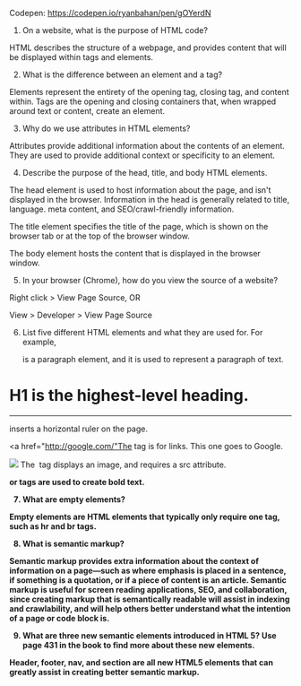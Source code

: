 Codepen: https://codepen.io/ryanbahan/pen/gOYerdN

1. On a website, what is the purpose of HTML code?

HTML describes the structure of a webpage, and provides content that will be displayed within tags and elements.

2. What is the difference between an element and a tag?

Elements represent the entirety of the opening tag, closing tag, and content within. Tags are the opening and closing containers that, when wrapped around text or content, create an element.

3. Why do we use attributes in HTML elements?

Attributes provide additional information about the contents of an element. They are used to provide additional context or specificity to an element.

4. Describe the purpose of the head, title, and body HTML elements.

The head element is used to host information about the page, and isn't displayed in the browser. Information in the head is generally related to title, language. meta content, and SEO/crawl-friendly information.

The title element specifies the title of the page, which is shown on the browser tab or at the top of the browser window.

The body element hosts the content that is displayed in the browser window.


5. In your browser (Chrome), how do you view the source of a website?

Right click > View Page Source, OR

View > Developer > View Page Source

6. List five different HTML elements and what they are used for. For example, <p></p> is a paragraph element, and it is used to represent a paragraph of text.

<h1>H1 is the highest-level heading.</h1>

<hr> inserts a horizontal ruler on the page.

<a href="http://google.com/"The <a> tag is for links. This one goes to Google.</a>

<img src="https://en.wikipedia.org/wiki/File:CSS3_taxonomy_and_status-v2.png"> The <img> tag displays an image, and requires a src attribute.

<b> or <strong> tags are used to create bold text.


7. What are empty elements?

Empty elements are HTML elements that typically only require one tag, such as hr and br tags.

8. What is semantic markup?

Semantic markup provides extra information about the context of information on a page—such as where emphasis is placed in a sentence, if something is a quotation, or if a piece of content is an article. Semantic markup is useful for screen reading applications, SEO, and collaboration, since creating markup that is semantically readable will assist in indexing and crawlability, and will help others better understand what the intention of a page or code block is.

9. What are three new semantic elements introduced in HTML 5? Use page 431 in the book to find more about these new elements.

Header, footer, nav, and section are all new HTML5 elements that can greatly assist in creating better semantic markup.
